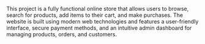 This project is a fully functional online store that allows users to browse, search for products, add items to their cart, and make purchases. The website is built using modern web technologies and features a user-friendly interface, secure payment methods, and an intuitive admin dashboard for managing products, orders, and customers.
